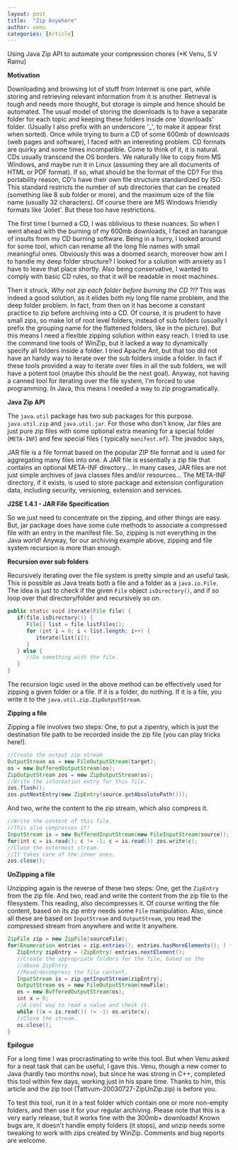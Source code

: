 ```yaml
---
layout: post
title:  "Zip Anywhere"
author: venu
categories: [Article]
---
```


Using Java Zip API to automate your compression chores (*K Venu, S V Ramu)

**Motivation**

Downloading and browsing lot of stuff from Internet is one part, while storing and retrieving relevant information from it is another. Retrieval is tough and needs more thought, but storage is simple and hence should be automated. The usual model of storing the downloads is to have a separate folder for each topic and keeping these folders inside one 'downloads' folder. (Usually I also prefix with an underscore '_', to make it appear first when sorted). Once while trying to burn a CD of some 600mb of downloads (web pages and software), I faced with an interesting problem. CD formats are quirky and some times incompatible. Come to think of it, it is natural. CDs usually transcend the OS borders. We naturally like to copy from MS Windows, and maybe run it in Linux (assuming they are all documents of HTML or PDF format). If so, what should be the format of the CD? For this portability reason, CD's have their own file structure standardized by ISO. This standard restricts the number of sub directories that can be created (something like 8 sub folder or more), and the maximum size of the file name (usually 32 characters). Of course there are MS Windows friendly formats like 'Joliet'. But these too have restrictions.

The first time I burned a CD, I was oblivious to these nuances. So when I went ahead with the burning of my 600mb downloads, I faced an harangue of insults from my CD burning software. Being in a hurry, I looked around for some tool, which can rename all the long file names with small meaningful ones. Obviously this was a doomed search, moreover how am I to handle my deep folder structure? I looked for a solution with anxiety as I have to leave that place shortly. Also being conservative, I wanted to comply with basic CD rules, so that it will be readable in most machines.

Then it struck, *Why not zip each folder before burning the CD ?!?* This was indeed a good solution, as it elides both my long file name problem, and the deep folder problem. In fact, from then on it has become a constant practice to zip before archiving into a CD. Of course, it is prudent to have small zips, so make lot of root level folders, instead of sub folders (usually I prefix the grouping name for the flattened folders, like in the picture). But this means I need a flexible zipping solution within easy reach. I tried to use the command line tools of WinZip, but it lacked a way to dynamically specify all folders inside a folder. I tried Apache Ant, but that too did not have an handy way to iterate over the sub folders inside a folder. In fact if these tools provided a way to iterate over files in all the sub folders, we will have a potent tool (maybe this should be the next goal). Anyway, not having a canned tool for iterating over the file system, I'm forced to use programming. In Java, this means I needed a way to zip programatically.

**Java Zip API**

The `java.util` package has two sub packages for this purpose. `java.util.zip` and `java.util.jar`. For those who don't know, Jar files are just pure zip files with some optional extra meaning for a special folder (`META-INF`) and few special files ( typically `manifest.mf`). The javadoc says,

JAR file is a file format based on the popular ZIP file format and is used for aggregating many files into one. A JAR file is essentially a zip file that contains an optional META-INF directory... In many cases, JAR files are not just simple archives of java classes files and/or resources... The META-INF directory, if it exists, is used to store package and extension configuration data, including security, versioning, extension and services.

**J2SE 1.4.1 - JAR File Specification**

So we just need to concentrate on the zipping, and other things are easy. But, jar package does have some cute methods to associate a compressed file with an entry in the manifest file. So, zipping is not everything in the Java world! Anyway, for our archiving example above, zipping and file system recursion is more than enough.

**Recursion over sub folders**

Recursively iterating over the file system is pretty simple and an useful task. This is possible as Java treats both a file and a folder as a `java.io.File`. The idea is just to check if the given `File` object `isDirectory()`, and if so loop over that directory/folder and recursively so on.

```java
public static void iterate(File file) {
   if(file.isDirectory()) {
      File[] list = file.listFiles();
      for (int i = 0; i < list.length; i++) {
         iterate(list[i]);
      }
   } else {
      //Do something with the file.
   }
}
```

The recursion logic used in the above method can be effectively used for zipping a given folder or a file. If it is a folder, do nothing. If it is a file, you write it to the `java.util.zip.ZipOutputStream`.

**Zipping a file**

Zipping a file involves two steps: One, to put a zipentry, which is just the destination file path to be recorded inside the zip file (you can play tricks here!).

```java
//Create the output zip stream
OutputStream os = new FileOutputStream(target);
os = new BufferedOutputStream(os);
ZipOutputStream zos = new ZipOutputStream(os);
//Write the information entry for this file.
zos.flush();
zos.putNextEntry(new ZipEntry(source.getAbsolutePath()));
```

And two, write the content to the zip stream, which also compress it.

```java
//Write the content of this file.
//This also compresses it!
InputStream is = new BufferedInputStream(new FileInputStream(source));
for(int c = is.read(); c != -1; c = is.read()) zos.write(c);
//Close the outermost stream.
//It takes care of the inner ones.
zos.close();
```

**UnZipping a file**

Unzipping again is the reverse of these two steps: One, get the `ZipEntry` from the zip file. And two, read and write the content from the zip file to the filesystem. This reading, also decompresses it. Of course writing the file content, based on its zip entry needs some `File` manipulation. Also, since all these are based on `InputStream` and `OutputStream`, you read the compressed stream from anywhere and write it anywhere.

```java
ZipFile zip = new ZipFile(sourceFile);
for(Enumeration entries = zip.entries(); entries.hasMoreElements(); ) {
   ZipEntry zipEntry = (ZipEntry) entries.nextElement();
   //Create the appropriate folders for the file, based on the
   //above ZipEntry
   //Read/decompress the file content.
   InputStream is = zip.getInputStream(zipEntry);
   OutputStream os = new FileOutputStream(newFile);
   os = new BufferedOutputStream(os);
   int x = 0;
   //A cool way to read a value and check it.
   while ((x = is.read()) != -1) os.write(x);
   //Close the stream.
   os.close();
}
```

**Epilogue**

For a long time I was procrastinating to write this tool. But when Venu asked for a neat task that can be useful, I gave this. Venu, though a new comer to Java (hardly two months now), but since he was strong in C++, completed this tool within few days, working just in his spare time. Thanks to him, this article and the zip tool (Tattvum-20030727-ZipUnZip.zip) is before you.

To test this tool, run it in a test folder which contain one or more non-empty folders, and then use it for your regular archiving. Please note that this is a very early release, but it works fine with the 300mb+ downloads! Known bugs are, it doesn't handle empty folders (it stops), and unzip needs some tweaking to work with zips created by WinZip. Comments and bug reports are welcome.

